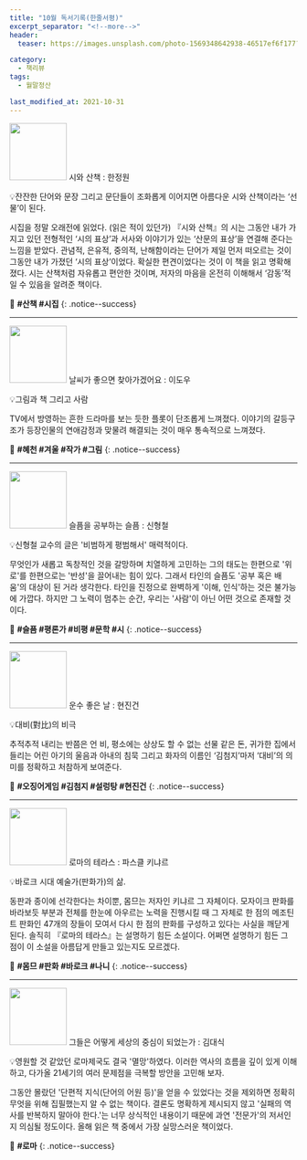 ```yaml
---
title: "10월 독서기록(한줄서평)"
excerpt_separator: "<!--more-->"
header:
  teaser: https://images.unsplash.com/photo-1569348642938-46517ef6f177?ixid=MnwxMjA3fDB8MHxwaG90by1wYWdlfHx8fGVufDB8fHx8&ixlib=rb-1.2.1&auto=format&fit=crop&w=2128&q=80

category:
  - 책리뷰
tags:
  - 월말정산

last_modified_at: 2021-10-31
---
```


<img src="http://image.yes24.com/goods/90881010/XL" style="width: 100px" class="align-left" alt=""/> 시와 산책
: 한정원

💡잔잔한 단어와 문장 그리고 문단들이 조화롭게 이어지면 아름다운 시와 산책이라는 ‘선물’이 된다.

시집을 정말 오래전에 읽었다. (읽은 적이 있던가) 『시와 산책』의 시는 그동안 내가 가지고 있던 전형적인 ‘시의 표상’과 서사와 이야기가 있는 ‘산문의 표상’을 연결해 준다는 느낌을 받았다. 관념적, 은유적, 중의적, 난해함이라는 단어가 제일 먼저 떠오르는 것이 그동안 내가 가졌던 ‘시의 표상’이었다. 확실한 편견이었다는 것이 이 책을 읽고 명확해졌다. 시는 산책처럼 자유롭고 편안한 것이며, 저자의 마음을 온전히 이해해서 ‘감동’적일 수 있음을 알려준 책이다. 

<!--more-->

🔑 **\#산책 #시집**
{: .notice--success}

------

<img src="https://img.ridicdn.net/cover/862001286/xxlarge?dpi=xxhdpi#1" style="width: 100px" class="align-left" alt=""/> 날씨가 좋으면 찾아가겠어요
: 이도우

💡그림과 책 그리고 사람

TV에서 방영하는 흔한 드라마를 보는 듯한 플롯이 단조롭게 느껴졌다. 이야기의 갈등구조가 등장인물의 연애감정과 맞물려 해결되는 것이 매우 통속적으로 느껴졌다.

🔑 **\#혜천 #겨울 #작가 #그림**
{: .notice--success}

------

<img src="https://img.ridicdn.net/cover/4321000099/xxlarge?dpi=xxhdpi#1" style="width: 100px" class="align-left" alt=""/> 슬픔을 공부하는 슬픔
: 신형철

💡신형철 교수의 글은 '비범하게 평범해서' 매력적이다. 

무엇인가 새롭고 독창적인 것을 갈망하며 치열하게 고민하는 그의 태도는 한편으로 '위로'를 한편으로는 '반성'을 끌어내는 힘이 있다. 그래서 타인의 슬픔도 '공부 혹은 배움'의 대상이 된 거라 생각한다. 타인을 진정으로 완벽하게 '이해, 인식'하는 것은 불가능에 가깝다. 하지만 그 노력이 멈추는 순간, 우리는 '사람'이 아닌 어떤 것으로 존재할 것이다.

🔑 **\#슬픔 #평론가 #비평 #문학 #시**
{: .notice--success}

------

<img src="https://img.ridicdn.net/cover/2745000122/xxlarge?dpi=xxhdpi#1" style="width: 100px" class="align-left" alt=""/> 운수 좋은 날
: 현진건

💡대비(對比)의 비극 

추적추적 내리는 반쯤은 언 비, 평소에는 상상도 할 수 없는 선물 같은 돈, 귀가한 집에서 들리는 어린 아기의 울음과 아내의 침묵 그리고 화자의 이름인 ‘김첨지’마저 ‘대비’의 의미를 정확하고 처참하게 보여준다.

🔑 **\#오징어게임 #김첨지 #설렁탕 #현진건**
{: .notice--success}

------

<img src="http://image.yes24.com/momo/TopCate07/MidCate01/608260.jpg" style="width: 100px" class="align-left" alt=""/> 로마의 테라스
: 파스클 키냐르

💡바로크 시대 예술가(판화가)의 삶. 

동판과 종이에 선각한다는 차이뿐, 몸므는 저자인 키냐르 그 자체이다. 모자이크 판화를 바라보듯 부분과 전체를 한눈에 아우르는 노력을 진행시킬 때 그 자체로 한 점의 메조틴트 판화인 47개의 장들이 모여서 다시 한 점의 판화를 구성하고 있다는 사실을 깨닫게 된다. 솔직히 『로마의 테라스』는 설명하기 힘든 소설이다. 어쩌면 설명하기 힘든 그 점이 이 소설을 아름답게 만들고 있는지도 모르겠다.

🔑 **\#몸므 #판화 #바로크 #나니**
{: .notice--success}

------

<img src="https://img.ridicdn.net/cover/222002184/xxlarge?dpi=xxhdpi#1" style="width: 100px" class="align-left" alt=""/> 그들은 어떻게 세상의 중심이 되었는가
: 김대식

💡영원할 것 같았던 로마제국도 결국 '멸망'하였다. 이러한 역사의 흐름을 깊이 있게 이해하고, 다가올 21세기의 여러 문제점을 극복할 방안을 고민해 보자. 

그동안 몰랐던 '단편적 지식(단어의 어원 등)'을 얻을 수 있었다는 것을 제외하면 정확히 무엇을 위해 집필했는지 알 수 없는 책이다. 결론도 명확하게 제시되지 않고 '실패의 역사를 반복하지 말아야 한다.'는 너무 상식적인 내용이기 때문에 과연 '전문가'의 저서인지 의심될 정도이다. 올해 읽은 책 중에서 가장 실망스러운 책이었다. 

🔑 **\#로마**
{: .notice--success} 